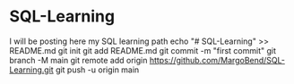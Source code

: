 # SQL-Learning
I will be posting here my SQL learning path
echo "# SQL-Learning" >> README.md
git init
git add README.md
git commit -m "first commit"
git branch -M main
git remote add origin https://github.com/MargoBend/SQL-Learning.git
git push -u origin main

